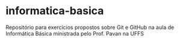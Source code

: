 # informatica-basica
Repositório para exercícios propostos sobre Git e GitHub na aula de Informática Básica ministrada pelo Prof. Pavan na UFFS
